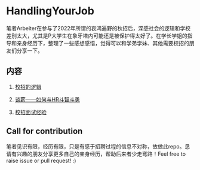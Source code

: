 # HandlingYourJob

笔者Arbeiter在参与了2022年所谓的哀鸿遍野的秋招后，深感社会的逻辑和学校差别太大，尤其是P大学生在象牙塔内可能还是被保护得太好了。在学长学姐的指导和亲身经历下，整理了一些感想感悟，觉得可以和学弟学妹、其他需要校招的朋友们分享一下。

## 内容

1. [校招的逻辑](content/why-can-i-get-a-job.md)

2. [谈薪——如何与HR斗智斗勇](content/salary-negotiation.md)

3. [校招面试经验](content/interview-review.md)

## Call for contribution

笔者见识有限，经历有限，只是有感于招聘过程的信息不对称，故做此repo。恳请有兴趣的朋友分享更多自己的亲身经历，帮助后来者少走弯路！Feel free to raise issue or pull request! :)
